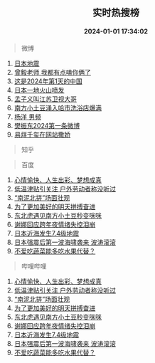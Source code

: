 <div align="center"><h2>实时热搜榜</h2><h4>2024-01-01 17:34:02</h4></div>

> 微博  

1. [日本地震](https://s.weibo.com/weibo?q=%E6%97%A5%E6%9C%AC%E5%9C%B0%E9%9C%87&t=31&band_rank=1&Refer=top)<br />
2. [曾毅老师 我都有点嗑你俩了](https://s.weibo.com/weibo?q=%E6%9B%BE%E6%AF%85%E8%80%81%E5%B8%88%20%E6%88%91%E9%83%BD%E6%9C%89%E7%82%B9%E5%97%91%E4%BD%A0%E4%BF%A9%E4%BA%86&t=31&band_rank=2&Refer=top)<br />
3. [这是2024年第1天的中国](https://s.weibo.com/weibo?q=%23%E8%BF%99%E6%98%AF2024%E5%B9%B4%E7%AC%AC1%E5%A4%A9%E7%9A%84%E4%B8%AD%E5%9B%BD%23&t=31&band_rank=3&Refer=top)<br />
4. [日本一地火山喷发](https://s.weibo.com/weibo?q=%23%E6%97%A5%E6%9C%AC%E4%B8%80%E5%9C%B0%E7%81%AB%E5%B1%B1%E5%96%B7%E5%8F%91%23&t=31&band_rank=4&Refer=top)<br />
5. [孟子义叫江苏卫视大哥](https://s.weibo.com/weibo?q=%23%E5%AD%9F%E5%AD%90%E4%B9%89%E5%8F%AB%E6%B1%9F%E8%8B%8F%E5%8D%AB%E8%A7%86%E5%A4%A7%E5%93%A5%23&t=31&band_rank=5&Refer=top)<br />
6. [南方小土豆涌入哈市洗浴店爆满](https://s.weibo.com/weibo?q=%23%E5%8D%97%E6%96%B9%E5%B0%8F%E5%9C%9F%E8%B1%86%E6%B6%8C%E5%85%A5%E5%93%88%E5%B8%82%E6%B4%97%E6%B5%B4%E5%BA%97%E7%88%86%E6%BB%A1%23&t=31&band_rank=6&Refer=top)<br />
7. [杨洋 男频](https://s.weibo.com/weibo?q=%E6%9D%A8%E6%B4%8B%20%E7%94%B7%E9%A2%91&t=31&band_rank=7&Refer=top)<br />
8. [樊振东2024第一条微博](https://s.weibo.com/weibo?q=%23%E6%A8%8A%E6%8C%AF%E4%B8%9C2024%E7%AC%AC%E4%B8%80%E6%9D%A1%E5%BE%AE%E5%8D%9A%23&t=31&band_rank=8&Refer=top)<br />
9. [易烊千玺在网站撒娇](https://s.weibo.com/weibo?q=%23%E6%98%93%E7%83%8A%E5%8D%83%E7%8E%BA%E5%9C%A8%E7%BD%91%E7%AB%99%E6%92%92%E5%A8%87%23&t=31&band_rank=9&Refer=top)<br />

> 知乎  


> 百度  

1. [心情愉快、人生出彩、梦想成真](https://www.baidu.com/s?wd=%E5%BF%83%E6%83%85%E6%84%89%E5%BF%AB%E3%80%81%E4%BA%BA%E7%94%9F%E5%87%BA%E5%BD%A9%E3%80%81%E6%A2%A6%E6%83%B3%E6%88%90%E7%9C%9F&sa=fyb_news&rsv_dl=fyb_news)<br />
2. [低温津贴引关注 户外劳动者称没听过](https://www.baidu.com/s?wd=%E4%BD%8E%E6%B8%A9%E6%B4%A5%E8%B4%B4%E5%BC%95%E5%85%B3%E6%B3%A8+%E6%88%B7%E5%A4%96%E5%8A%B3%E5%8A%A8%E8%80%85%E7%A7%B0%E6%B2%A1%E5%90%AC%E8%BF%87&sa=fyb_news&rsv_dl=fyb_news)<br />
3. [“南泥北搓”场面壮观](https://www.baidu.com/s?wd=%E2%80%9C%E5%8D%97%E6%B3%A5%E5%8C%97%E6%90%93%E2%80%9D%E5%9C%BA%E9%9D%A2%E5%A3%AE%E8%A7%82&sa=fyb_news&rsv_dl=fyb_news)<br />
4. [为了更加美好的明天拼搏奋进](https://www.baidu.com/s?wd=%E4%B8%BA%E4%BA%86%E6%9B%B4%E5%8A%A0%E7%BE%8E%E5%A5%BD%E7%9A%84%E6%98%8E%E5%A4%A9%E6%8B%BC%E6%90%8F%E5%A5%8B%E8%BF%9B&sa=fyb_news&rsv_dl=fyb_news)<br />
5. [东北虎遇见南方小土豆秒变咪咪](https://www.baidu.com/s?wd=%E4%B8%9C%E5%8C%97%E8%99%8E%E9%81%87%E8%A7%81%E5%8D%97%E6%96%B9%E5%B0%8F%E5%9C%9F%E8%B1%86%E7%A7%92%E5%8F%98%E5%92%AA%E5%92%AA&sa=fyb_news&rsv_dl=fyb_news)<br />
6. [谢娜回应跨年夜情绪失控泪崩](https://www.baidu.com/s?wd=%E8%B0%A2%E5%A8%9C%E5%9B%9E%E5%BA%94%E8%B7%A8%E5%B9%B4%E5%A4%9C%E6%83%85%E7%BB%AA%E5%A4%B1%E6%8E%A7%E6%B3%AA%E5%B4%A9&sa=fyb_news&rsv_dl=fyb_news)<br />
7. [日本近海发生7.4级地震](https://www.baidu.com/s?wd=%E6%97%A5%E6%9C%AC%E8%BF%91%E6%B5%B7%E5%8F%91%E7%94%9F7.4%E7%BA%A7%E5%9C%B0%E9%9C%87&sa=fyb_news&rsv_dl=fyb_news)<br />
8. [日本强震后第一波海啸袭来 波涛滚滚](https://www.baidu.com/s?wd=%E6%97%A5%E6%9C%AC%E5%BC%BA%E9%9C%87%E5%90%8E%E7%AC%AC%E4%B8%80%E6%B3%A2%E6%B5%B7%E5%95%B8%E8%A2%AD%E6%9D%A5+%E6%B3%A2%E6%B6%9B%E6%BB%9A%E6%BB%9A&sa=fyb_news&rsv_dl=fyb_news)<br />
9. [不爱吃蔬菜能多吃水果代替？](https://www.baidu.com/s?wd=%E4%B8%8D%E7%88%B1%E5%90%83%E8%94%AC%E8%8F%9C%E8%83%BD%E5%A4%9A%E5%90%83%E6%B0%B4%E6%9E%9C%E4%BB%A3%E6%9B%BF%EF%BC%9F&sa=fyb_news&rsv_dl=fyb_news)<br />

> 哔哩哔哩  

1. [心情愉快、人生出彩、梦想成真](https://www.baidu.com/s?wd=%E5%BF%83%E6%83%85%E6%84%89%E5%BF%AB%E3%80%81%E4%BA%BA%E7%94%9F%E5%87%BA%E5%BD%A9%E3%80%81%E6%A2%A6%E6%83%B3%E6%88%90%E7%9C%9F&sa=fyb_news&rsv_dl=fyb_news)<br />
2. [低温津贴引关注 户外劳动者称没听过](https://www.baidu.com/s?wd=%E4%BD%8E%E6%B8%A9%E6%B4%A5%E8%B4%B4%E5%BC%95%E5%85%B3%E6%B3%A8+%E6%88%B7%E5%A4%96%E5%8A%B3%E5%8A%A8%E8%80%85%E7%A7%B0%E6%B2%A1%E5%90%AC%E8%BF%87&sa=fyb_news&rsv_dl=fyb_news)<br />
3. [“南泥北搓”场面壮观](https://www.baidu.com/s?wd=%E2%80%9C%E5%8D%97%E6%B3%A5%E5%8C%97%E6%90%93%E2%80%9D%E5%9C%BA%E9%9D%A2%E5%A3%AE%E8%A7%82&sa=fyb_news&rsv_dl=fyb_news)<br />
4. [为了更加美好的明天拼搏奋进](https://www.baidu.com/s?wd=%E4%B8%BA%E4%BA%86%E6%9B%B4%E5%8A%A0%E7%BE%8E%E5%A5%BD%E7%9A%84%E6%98%8E%E5%A4%A9%E6%8B%BC%E6%90%8F%E5%A5%8B%E8%BF%9B&sa=fyb_news&rsv_dl=fyb_news)<br />
5. [东北虎遇见南方小土豆秒变咪咪](https://www.baidu.com/s?wd=%E4%B8%9C%E5%8C%97%E8%99%8E%E9%81%87%E8%A7%81%E5%8D%97%E6%96%B9%E5%B0%8F%E5%9C%9F%E8%B1%86%E7%A7%92%E5%8F%98%E5%92%AA%E5%92%AA&sa=fyb_news&rsv_dl=fyb_news)<br />
6. [谢娜回应跨年夜情绪失控泪崩](https://www.baidu.com/s?wd=%E8%B0%A2%E5%A8%9C%E5%9B%9E%E5%BA%94%E8%B7%A8%E5%B9%B4%E5%A4%9C%E6%83%85%E7%BB%AA%E5%A4%B1%E6%8E%A7%E6%B3%AA%E5%B4%A9&sa=fyb_news&rsv_dl=fyb_news)<br />
7. [日本近海发生7.4级地震](https://www.baidu.com/s?wd=%E6%97%A5%E6%9C%AC%E8%BF%91%E6%B5%B7%E5%8F%91%E7%94%9F7.4%E7%BA%A7%E5%9C%B0%E9%9C%87&sa=fyb_news&rsv_dl=fyb_news)<br />
8. [日本强震后第一波海啸袭来 波涛滚滚](https://www.baidu.com/s?wd=%E6%97%A5%E6%9C%AC%E5%BC%BA%E9%9C%87%E5%90%8E%E7%AC%AC%E4%B8%80%E6%B3%A2%E6%B5%B7%E5%95%B8%E8%A2%AD%E6%9D%A5+%E6%B3%A2%E6%B6%9B%E6%BB%9A%E6%BB%9A&sa=fyb_news&rsv_dl=fyb_news)<br />
9. [不爱吃蔬菜能多吃水果代替？](https://www.baidu.com/s?wd=%E4%B8%8D%E7%88%B1%E5%90%83%E8%94%AC%E8%8F%9C%E8%83%BD%E5%A4%9A%E5%90%83%E6%B0%B4%E6%9E%9C%E4%BB%A3%E6%9B%BF%EF%BC%9F&sa=fyb_news&rsv_dl=fyb_news)<br />
